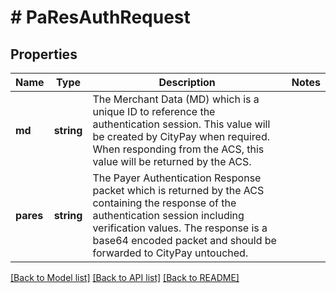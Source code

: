 # # PaResAuthRequest

## Properties

Name | Type | Description | Notes
------------ | ------------- | ------------- | -------------
**md** | **string** | The Merchant Data (MD) which is a unique ID to reference the authentication session. This value will be created by CityPay when required. When responding from the ACS, this value will be returned by the ACS. | 
**pares** | **string** | The Payer Authentication Response packet which is returned by the ACS containing the  response of the authentication session including verification values. The response  is a base64 encoded packet and should be forwarded to CityPay untouched. | 

[[Back to Model list]](../../README.md#documentation-for-models) [[Back to API list]](../../README.md#documentation-for-api-endpoints) [[Back to README]](../../README.md)


